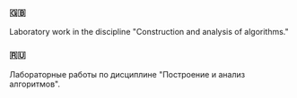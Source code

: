 ### **:uk:**
Laboratory work in the discipline "Construction and analysis of algorithms."


### **:ru:**

Лабораторные работы по дисциплине "Построение и анализ алгоритмов".